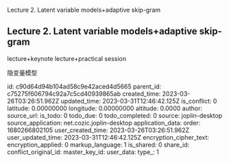 Lecture 2. Latent variable models+adaptive skip-gram

## Lecture 2. Latent variable models+adaptive skip-gram

lecture+keynote lecture+practical session

隐变量模型


id: c90d64d94b104ad58c9e42aced4d5665
parent_id: c75275f606794c92a7c5cd40939865ab
created_time: 2023-03-26T03:26:51.962Z
updated_time: 2023-03-31T12:46:42.125Z
is_conflict: 0
latitude: 0.00000000
longitude: 0.00000000
altitude: 0.0000
author: 
source_url: 
is_todo: 0
todo_due: 0
todo_completed: 0
source: joplin-desktop
source_application: net.cozic.joplin-desktop
application_data: 
order: 1680266802105
user_created_time: 2023-03-26T03:26:51.962Z
user_updated_time: 2023-03-31T12:46:42.125Z
encryption_cipher_text: 
encryption_applied: 0
markup_language: 1
is_shared: 0
share_id: 
conflict_original_id: 
master_key_id: 
user_data: 
type_: 1